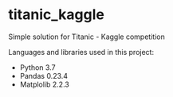 # titanic_kaggle
Simple solution for Titanic - Kaggle competition

Languages and libraries used in this project:
- Python 3.7
- Pandas 0.23.4
- Matplolib 2.2.3
